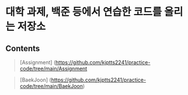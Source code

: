 # 대학 과제, 백준 등에서 연습한 코드를 올리는 저장소
>

## Contents
>
> [Assignment] (https://github.com/kjptts2241/practice-code/tree/main/Assignment

> [BaekJoon] (https://github.com/kjptts2241/practice-code/tree/main/BaekJoon)
